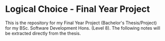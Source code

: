 # Logical Choice - Final Year Project
This is the repository for my Final Year Project (Bachelor's Thesis/Project) for my BSc. Software Development Hons. (Level 8). The following notes will be extracted directly from the thesis.
